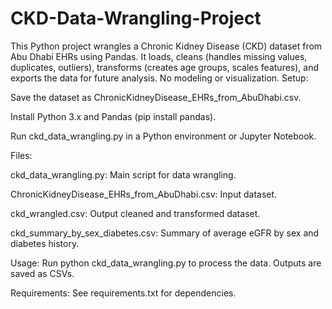 # CKD-Data-Wrangling-Project
This Python project wrangles a Chronic Kidney Disease (CKD) dataset from Abu Dhabi EHRs using Pandas. It loads, cleans (handles missing values, duplicates, outliers), transforms (creates age groups, scales features), and exports the data for future analysis. No modeling or visualization.
Setup:





Save the dataset as ChronicKidneyDisease_EHRs_from_AbuDhabi.csv.



Install Python 3.x and Pandas (pip install pandas).



Run ckd_data_wrangling.py in a Python environment or Jupyter Notebook.

Files:





ckd_data_wrangling.py: Main script for data wrangling.



ChronicKidneyDisease_EHRs_from_AbuDhabi.csv: Input dataset.



ckd_wrangled.csv: Output cleaned and transformed dataset.



ckd_summary_by_sex_diabetes.csv: Summary of average eGFR by sex and diabetes history.

Usage: Run python ckd_data_wrangling.py to process the data. Outputs are saved as CSVs.

Requirements: See requirements.txt for dependencies.
